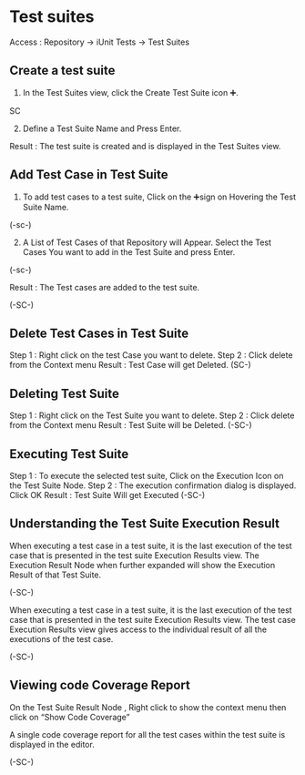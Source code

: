 # Test suites

Access :  Repository →  iUnit Tests →  Test Suites

## Create a test suite
1. In the Test Suites view, click the  Create Test Suite icon ➕. 

SC

2. Define a Test Suite Name and Press Enter. 

Result : The test suite is created and is displayed in the Test Suites view.

## Add Test Case in Test Suite
1. To add test cases to a test suite, Click on the ➕sign on Hovering the Test Suite Name.

(-sc-)

2. A List of Test Cases of that Repository will Appear. Select the Test Cases You want to add in the Test Suite and press Enter.

(-sc-)

Result : The Test cases are added to the test suite.

(-SC-)

## Delete Test Cases in Test Suite 	
Step 1 :  Right click on the test Case you want to delete.
Step 2 :  Click delete from the Context menu 
Result :  Test Case will get Deleted.
(SC-)

## Deleting Test Suite
Step 1 :  Right click on the Test Suite  you want to delete.
Step 2 :  Click delete from the Context menu 
Result :  Test Suite will be Deleted.
(-SC-)

## Executing Test Suite
Step 1 : To execute the selected test suite, Click on the Execution Icon on the Test Suite Node.
Step 2 : The execution confirmation dialog is displayed. Click OK
Result : Test Suite Will get Executed 
(-SC-)

## Understanding the Test Suite Execution Result
When executing a test case in a test suite, it is the last execution of the test case that is presented in the test suite Execution Results view. 
The Execution Result Node when further expanded will show the Execution Result of that Test Suite.

(-SC-)

When executing a test case in a test suite, it is the last execution of the test case that is presented in the test suite Execution Results view. The test case Execution Results view gives access to the individual result of all the executions of the test case.

(-SC-)

## Viewing code Coverage Report 
On the Test Suite Result Node , Right click to show the context menu then click on “Show Code Coverage”

A single code coverage report for all the test cases within the test suite is displayed in the editor.

(-SC-)

